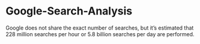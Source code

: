 # Google-Search-Analysis
Google does not share the exact number of searches, but it’s estimated that 228 million searches per hour or 5.8 billion searches per day are performed.
